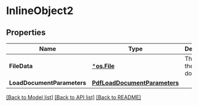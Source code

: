 # InlineObject2

## Properties

Name | Type | Description | Notes
------------ | ------------- | ------------- | -------------
**FileData** | [***os.File**](*os.File.md) | The data of the document. | 
**LoadDocumentParameters** | [**PdfLoadDocumentParameters**](PdfLoadDocumentParameters.md) |  | [optional] 

[[Back to Model list]](../README.md#documentation-for-models) [[Back to API list]](../README.md#documentation-for-api-endpoints) [[Back to README]](../README.md)



